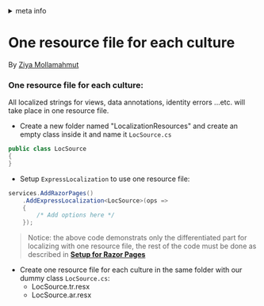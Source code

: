 <!-- meta tags details, will be assigned to meta tags inside header by js -->
<div id="meta-info">
<details><summary>meta info</summary>

> * Title: <i id="md-title">One resource file for each culture</i>
> * Keywords: <i id="md-keywords">localization, asp.net-core, express-localization</i>
> * Description: <i id="md-description">Use one resource file for each culture in ExpressLocalization.</i>
> * Author: <i id="md-author">Ziya Mollamahmut</i>
> * Date: <i id="md-date">27-Sep-2019</i>
> * Image: <i id="md-image">https://github.com/LazZiya/Docs/raw/master/LazZiya.ExpressLocalization/v3.0/images/lazziya-express-localization-logo.png</i>
> * Image-alt: <i id="md-image-alt">LazZiya.ExpressLocalization Logo</i>
> * Version: <i id="md-version">v3.0</i>

</details>
</div>

# One resource file for each culture

By [Ziya Mollamahmut](https://github.com/LazZiya)

### One resource file for each culture:
All localized strings for views, data annotations, identity errors ...etc. will take place in one resource file.
- Create a new folder named "LocalizationResources" and create an empty class inside it and name it `LocSource.cs`
````csharp
public class LocSource
{
}
````
- Setup `ExpressLocalization` to use one resource file:
````csharp
services.AddRazorPages()
    .AddExpressLocalization<LocSource>(ops => 
    {
        /* Add options here */
    });
````


> Notice: the above code demonstrats only the differentiated part for localizing with one resource file, the rest of the code must be done as described in **[Setup for Razor Pages][1]**


- Create one resource file for each culture in the same folder with our dummy class `LocSource.cs`:
  - LocSource.tr.resx
  - LocSource.ar.resx

[1]:Setup-for-Razor-Pages.md